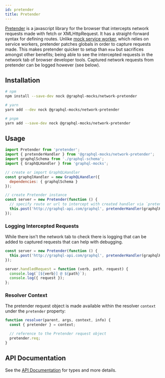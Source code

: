 ```yaml
---
id: pretender
title: Pretender
---
```


[Pretender](https://github.com/pretenderjs/pretender) is a javascript library for the browser that intercepts network requests made with fetch or XMLHttpRequest. It has a straight-forward syntax for defining routes. Unlike [mock service worker](/docs/network/msw), which relies on service workers, pretender patches globals in order to capture requests made. This makes pretender quicker to setup than `msw` but sacrifices amongst other benefits; being able to see the intercepted requests in the network tab of browser developer tools. Captured network requests from pretender can be logged however (see below).

## Installation

```bash
# npm
npm install --save-dev nock @graphql-mocks/network-pretender

# yarn
yarn add --dev nock @graphql-mocks/network-pretender

# pnpm
yarn add --save-dev nock @graphql-mocks/network-pretender
```

## Usage

```js
import Pretender from 'pretender';
import { pretenderHandler } from '@graphql-mocks/network-pretender';
import graphqlSchema from './graphql-schema';
import { GraphQLHandler } from 'graphql-mocks';

// create or import GraphQLHandler
const graphqlHandler = new GraphQLHandler({
  dependencies: { graphqlSchema }
});

// create Pretender instance
const server = new Pretender(function () {
  // specify route or url to intercept with created handler via `pretenderHandler`
  this.post('http://graphql-api.com/graphql', pretenderHandler(graphqlHandler));
});
```

### Logging Intercepted Requests

While there isn't the network tab to check there is logging that can be added to captured requests that can help with debugging.

```js
const server = new Pretender(function () {
  this.post('http://graphql-api.com/graphql', pretenderHandler(graphqlHandler));
});

server.handledRequest = function (verb, path, request) {
  console.log(`[${verb}] @ ${path}`);
  console.log({ request });
};
```

### Resolver Context

The pretender request object is made available within the resolver `context` under the `pretender` property:

```js
function resolver(parent, args, context, info) {
  const { pretender } = context;

  // reference to the Pretender request object
  pretender.req;
}
```

## API Documentation

See the [API Documentation](/api/network-pretender/) for types and more details.
